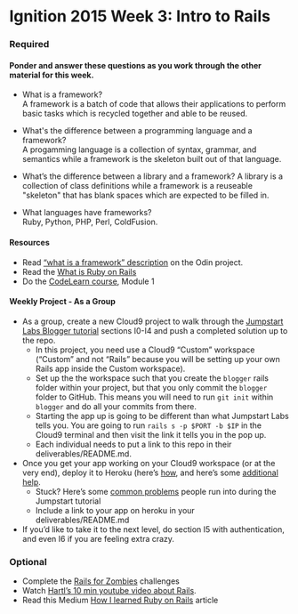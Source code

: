 # Ignition 2015 Week 3: Intro to Rails
### Required
#### Ponder and answer these questions as you work through the other material for this week.
- What is a framework?  
  A framework is a batch of code that allows their applications to perform basic tasks which is recycled together and able to be reused.  

- What's the difference between a programming language and a framework?  
A progamming language is a collection of syntax, grammar, and semantics while a framework is the skeleton built out of that language.  

- What’s the difference between a library and a framework?
A library is a collection of class definitions while a framework is a reuseable "skeleton" that has blank spaces which are expected to be filled in.  

- What languages have frameworks?  
Ruby, Python, PHP, Perl, ColdFusion.  

#### Resources
- Read [“what is a framework” description](http://www.google.com/url?q=http%3A%2F%2Fwww.theodinproject.com%2Fweb-development-101%2Fintroduction-to-frameworks&sa=D&sntz=1&usg=AFQjCNHVhJ11ysP5eoUpwh7t-A7kzNPjrg) on the Odin project.
- Read the [What is Ruby on Rails](http://www.google.com/url?q=http%3A%2F%2Frailsapps.github.io%2Fwhat-is-ruby-rails.html&sa=D&sntz=1&usg=AFQjCNFN998pBASQXWFuYiDiXn5zYlGJJg)
- Do the [CodeLearn course](http://www.google.com/url?q=http%3A%2F%2Fwww.codelearn.org%2Fruby-on-rails-tutorial&sa=D&sntz=1&usg=AFQjCNGqp-Pl4Qk3anl1eTwqiFKPRJWTjg), Module 1

#### Weekly Project - As a Group
- As a group, create a new Cloud9 project to walk through the [Jumpstart Labs Blogger tutorial](http://tutorials.jumpstartlab.com/projects/blogger.html) sections I0-I4 and push a completed solution up to the repo. 
  - In this project, you need use a Cloud9 “Custom” workspace (“Custom” and not “Rails” because you will be setting up your own Rails app inside the Custom workspace). 
  - Set up the the workspace such that you create the `blogger` rails folder within your project, but that you only commit the `blogger` folder to GitHub.  This means you will need to run `git init` within `blogger` and do all your commits from there.
  - Starting the app up is going to be different than what Jumpstart Labs tells you.  You are going to run `rails s -p $PORT -b $IP` in the Cloud9 terminal and then visit the link it tells you in the pop up.
  - Each individual needs to put a link to this repo in their deliverables/README.md.
- Once you get your app working on your Cloud9 workspace (or at the very end), deploy it to Heroku (here’s [how](http://installfest.railsbridge.org/installfest/deploy_a_rails_app), and here’s some [additional help](http://www.theodinproject.com/ruby-on-rails/deployment). 
  - Stuck? Here’s some [common problems](https://gist.github.com/burtlo/4970471) people run into during the Jumpstart tutorial
  - Include a link to your app on heroku in your deliverables/README.md
- If you’d like to take it to the next level, do section I5 with authentication, and even I6 if you are feeling extra crazy. 

### Optional
- Complete the [Rails for Zombies](http://railsforzombies.org/) challenges
- Watch [Hartl’s 10 min youtube video about Rails](https://www.youtube.com/watch?v=b_DJdmvBStE). 
- Read this Medium [How I learned Ruby on Rails](https://medium.com/how-i-learned-ruby-rails/e08c94e2a51e) article
